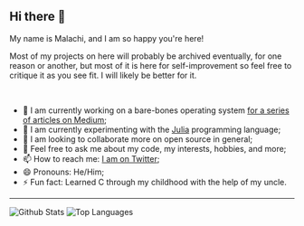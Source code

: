 ## Hi there 👋

My name is Malachi, and I am so happy you're here!

Most of my projects on here will probably be archived eventually, for one reason or another, but most of it is here for self-improvement so feel free
to critique it as you see fit. I will likely be better for it.

<br/>

- 🔭 I am currently working on a bare-bones operating system [for a series of articles on Medium](https://github.com/azyklus/sys3);
- 🌱 I am currently experimenting with the [Julia](https://julialang.org/) programming language;
- 👯 I am looking to collaborate more on open source in general;
- 💬 Feel free to ask me about my code, my interests, hobbies, and more;
- 📫 How to reach me: [I am on Twitter](https://twitter.com/azyklus);
- 😄 Pronouns: He/Him;
- ⚡ Fun fact: Learned C through my childhood with the help of my uncle.

<hr/>

<!-- GitHub Stat Cards -->
<div white-space="nowrap">
    <img align="center" alt="Github Stats" src="https://github-readme-stats.vercel.app/api?username=azyklus&count_private=true&show_icons=true&hide_border=true&theme=dark&text_color=dfdfdf">
    <img align="center" alt="Top Languages" src="https://github-readme-stats.vercel.app/api/top-langs?username=azyklus&hide_border=true&theme=dark&text_color=fff">
</div>
